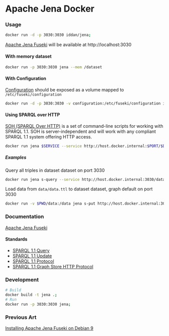 # Apache Jena Docker

### Usage
```bash
docker run -d -p 3030:3030 iddan/jena;
```
[Apache Jena Fuseki](https://jena.apache.org/documentation/fuseki2/) will be available at http://localhost:3030

#### With memory dataset

```bash
docker run -p 3030:3030 jena --mem /dataset
```

#### With Configuration
[Configuration](https://jena.apache.org/documentation/fuseki2/fuseki-configuration.html#fuseki-configuration-file) should be exposed as a volume mapped to `/etc/fuseki/configuration`

```bash
docker run -d -p 3030:3030 -v configuration:/etc/fuseki/configuration iddan/jena;
```

#### Using SPARQL over HTTP
[SOH (SPARQL Over HTTP)](https://jena.apache.org/documentation/fuseki2/soh.html) is a set of command-line scripts for working with SPARQL 1.1. SOH is server-independent and will work with any compliant SPARQL 1.1 system offering HTTP access.

```bash
docker run jena $SERVICE --service http://host.docker.internal:$PORT/$DATASET/sparql # ...
```

##### Examples

Query all triples in dataset dataset on port 3030

```bash
docker run jena s-query --service http://host.docker.internal:3030/dataset/sparql "SELECT ?a ?b ?c WHERE { ?a ?b ?c }";
```

Load data from `data/data.ttl` to dataset dataset, graph default on port 3030

```bash
docker run -v $PWD/data:/data jena s-put http://host.docker.internal:3030/dataset default /data/data.ttl
```


### Documentation

[Apache Jena Fuseki](http://jena.apache.org/documentation/fuseki2/)

#### Standards

*   [SPARQL 1.1 Query](http://www.w3.org/TR/sparql11-query/)
*   [SPARQL 1.1 Update](http://www.w3.org/TR/sparql11-update/)
*   [SPARQL 1.1 Protocol](http://www.w3.org/TR/sparql11-protocol/)
*   [SPARQL 1.1 Graph Store HTTP Protocol](http://www.w3.org/TR/sparql11-http-rdf-update/)

### Development
```bash
# Build
docker build -t jena .;
# Run
docker run -p 3030:3030 jena;
```

### Previous Art
[Installing Apache Jena Fuseki on Debian 9](https://nvbach.blogspot.com/2018/07/apache-jena-fuseki-on-debian-9-from.html)
